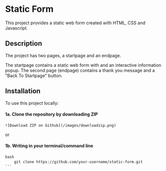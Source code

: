 # Static Form

This project provides a static web form created with HTML, CSS and Javascript. 

## Description

The project has two pages, a startpage and an endpage. 

The startpage contains a static web form with and an interactive information popup.
The second page (endpage) contains a thank you message and a "Back To Startpage" button. 

## Installation 

To use this project locally:

#### 1a. Clone the repository by downloading ZIP     
    ![Download ZIP on Github](/images/downloadzip.png)

or 

#### 1b. Writing in your terminal/command line
    bash
        git clone https://github.com/your-username/static-form.git
    ```

